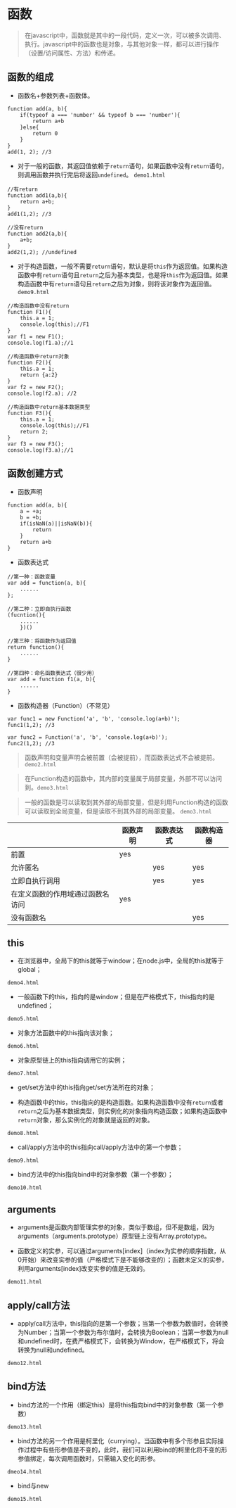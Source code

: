 # 函数

>在javascript中，函数就是其中的一段代码，定义一次，可以被多次调用、执行。javascript中的函数也是对象，与其他对象一样，都可以进行操作（设置/访问属性、方法）和传递。

## 函数的组成

* 函数名+参数列表+函数体。

```
function add(a, b){
    if(typeof a === 'number' && typeof b === 'number'){
        return a+b
    }else{
        return 0
    }
}
add(1, 2); //3
```

* 对于一般的函数，其返回值依赖于`return`语句，如果函数中没有`return`语句，则调用函数并执行完后将返回`undefined`。 `demo1.html`

```
//有return
function add1(a,b){
    return a+b;
}
add1(1,2); //3

//没有return
function add2(a,b){
    a+b;
}
add2(1,2); //undefined
```

* 对于构造函数，一般不需要`return`语句，默认是将`this`作为返回值。如果构造函数中有`return`语句且`return`之后为基本类型，也是将`this`作为返回值。如果构造函数中有`return`语句且`return`之后为对象，则将该对象作为返回值。 `demo9.html`

```
//构造函数中没有return
function F1(){
    this.a = 1;
    console.log(this);//F1
}
var f1 = new F1();
console.log(f1.a);//1

//构造函数中return对象
function F2(){
    this.a = 1;
    return {a:2}
}
var f2 = new F2();
console.log(f2.a); //2

//构造函数中return基本数据类型
function F3(){
    this.a = 1;
    console.log(this);//F1
    return 2;
}
var f3 = new F3();
console.log(f3.a);//1
```

## 函数创建方式

* 函数声明

```
function add(a, b){
    a = +a;
    b = +b;
    if(isNaN(a)||isNaN(b)){
        return
    }
    return a+b
}
```

* 函数表达式

```
//第一种：函数变量
var add = function(a, b){
    ......
};

//第二种：立即自执行函数
(fucntion(){
    ......
    })()

//第三种：将函数作为返回值
return function(){
    ......
}

//第四种：命名函数表达式（很少用）
var add = function f1(a, b){
    ......
}
```

* 函数构造器（Function）（不常见）

```
var func1 = new Function('a', 'b', 'console.log(a+b)');
func1(1,2); //3

var func2 = Function('a', 'b', 'console.log(a+b)');
func2(1,2); //3
```

>函数声明和变量声明会被前置（会被提前），而函数表达式不会被提前。`demo2.html`

>在Function构造的函数中，其内部的变量属于局部变量，外部不可以访问到。`demo3.html`

>一般的函数是可以读取到其外部的局部变量，但是利用Function构造的函数可以读取到全局变量，但是读取不到其外部的局部变量。 `demo3.html`

|    |函数声明|函数表达式|函数构造器|
|------|------|------|------|
|前置|yes|    |    |
|允许匿名|    |yes|yes|
|立即自执行调用|    |yes|yes|
|在定义函数的作用域通过函数名访问|yes|    |   |
|没有函数名|    |    |yes|

## this

* 在浏览器中，全局下的this就等于window；在node.js中，全局的this就等于global；

`demo4.html`

* 一般函数下的this，指向的是window；但是在严格模式下，this指向的是undefined；

`demo5.html`

* 对象方法函数中的this指向该对象；

`demo6.html`

* 对象原型链上的this指向调用它的实例；

`demo7.html`

* get/set方法中的this指向get/set方法所在的对象；

* 构造函数中的this，this指向的是构造函数。如果构造函数中没有`return`或者`return`之后为基本数据类型，则实例化的对象指向构造函数；如果构造函数中`return`对象，那么实例化的对象就是返回的对象。

`demo8.html`

* call/apply方法中的this指向call/apply方法中的第一个参数；

`demo9.html`

* bind方法中的this指向bind中的对象参数（第一个参数）；

`demo10.html`

## arguments

* arguments是函数内部管理实参的对象，类似于数组，但不是数组，因为arguments（arguments.prototype）原型链上没有Array.prototype。

* 函数定义的实参，可以通过arguments[index]（index为实参的顺序指数，从0开始）来改变实参的值（严格模式下是不能够改变的）；函数未定义的实参，利用arguments[index]改变实参的值是无效的。

`demo11.html`

## apply/call方法

* apply/call方法中，this指向的是第一个参数；当第一个参数为数值时，会转换为Number；当第一个参数为布尔值时，会转换为Boolean；当第一参数为null和undefined时，在费严格模式下，会转换为Window，在严格模式下，将会转换为null和undefined。

`demo12.html`

## bind方法

* bind方法的一个作用（绑定this）是将this指向bind中的对象参数（第一个参数）

`demo13.html`

* bind方法的另一个作用是柯里化（currying）。当函数中有多个形参且实际操作过程中有些形参值是不变的，此时，我们可以利用bind的柯里化将不变的形参值绑定，每次调用函数时，只需输入变化的形参。

`dmeo14.html`

* bind与new

`demo15.html`



